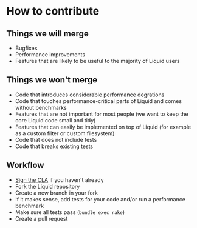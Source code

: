 # How to contribute

## Things we will merge

* Bugfixes
* Performance improvements
* Features that are likely to be useful to the majority of Liquid users

## Things we won't merge

* Code that introduces considerable performance degrations
* Code that touches performance-critical parts of Liquid and comes without benchmarks
* Features that are not important for most people (we want to keep the core Liquid code small and tidy)
* Features that can easily be implemented on top of Liquid (for example as a custom filter or custom filesystem)
* Code that does not include tests
* Code that breaks existing tests

## Workflow

* [Sign the CLA](https://cla.shopify.com/) if you haven't already
* Fork the Liquid repository
* Create a new branch in your fork
* If it makes sense, add tests for your code and/or run a performance benchmark
* Make sure all tests pass (`bundle exec rake`)
* Create a pull request
